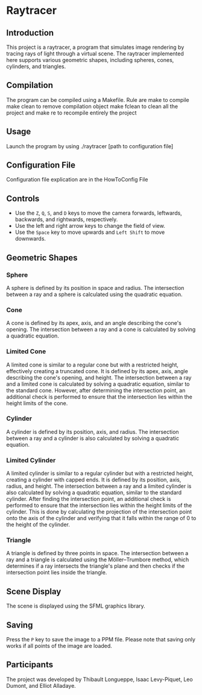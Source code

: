 # Raytracer

## Introduction

This project is a raytracer, a program that simulates image rendering by tracing rays of light through a virtual scene. The raytracer implemented here supports various geometric shapes, including spheres, cones, cylinders, and triangles.

## Compilation

The program can be compiled using a Makefile.
Rule are make to compile
    make clean to remove compilation object
    make fclean to clean all the project
    and make re to recompile entirely the project

## Usage 
Launch the program by using 
./raytracer [path to configuration file]

## Configuration File
Configuration file explication are in the HowToConfig File

## Controls

- Use the `Z`, `Q`, `S`, and `D` keys to move the camera forwards, leftwards, backwards, and rightwards, respectively.
- Use the left and right arrow keys to change the field of view.
- Use the `Space` key to move upwards and `Left Shift` to move downwards.

## Geometric Shapes

### Sphere

A sphere is defined by its position in space and radius. The intersection between a ray and a sphere is calculated using the quadratic equation.

### Cone

A cone is defined by its apex, axis, and an angle describing the cone's opening. The intersection between a ray and a cone is calculated by solving a quadratic equation.

### Limited Cone
A limited cone is similar to a regular cone but with a restricted height, effectively creating a truncated cone. It is defined by its apex, axis, angle describing the cone's opening, and height. The intersection between a ray and a limited cone is calculated by solving a quadratic equation, similar to the standard cone. However, after determining the intersection point, an additional check is performed to ensure that the intersection lies within the height limits of the cone.

### Cylinder

A cylinder is defined by its position, axis, and radius. The intersection between a ray and a cylinder is also calculated by solving a quadratic equation.

### Limited Cylinder
A limited cylinder is similar to a regular cylinder but with a restricted height, creating a cylinder with capped ends. It is defined by its position, axis, radius, and height. The intersection between a ray and a limited cylinder is also calculated by solving a quadratic equation, similar to the standard cylinder. After finding the intersection point, an additional check is performed to ensure that the intersection lies within the height limits of the cylinder. This is done by calculating the projection of the intersection point onto the axis of the cylinder and verifying that it falls within the range of 0 to the height of the cylinder.

### Triangle

A triangle is defined by three points in space. The intersection between a ray and a triangle is calculated using the Möller–Trumbore method, which determines if a ray intersects the triangle's plane and then checks if the intersection point lies inside the triangle.

## Scene Display

The scene is displayed using the SFML graphics library.

## Saving

Press the `P` key to save the image to a PPM file. Please note that saving only works if all points of the image are loaded.


## Participants

The project was developed by Thibault Longueppe, Isaac Levy-Piquet, Leo Dumont, and Elliot Alladaye.

